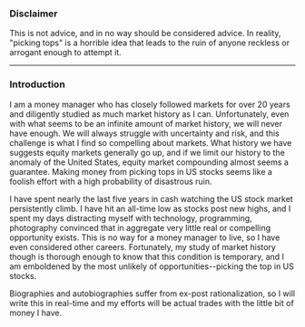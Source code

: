### Disclaimer

This is not advice, and in no way should be considered advice.  In reality, "picking tops" is a horrible idea that leads to the ruin of anyone reckless or arrogant enough to attempt it.

<hr/>

### Introduction

I am a money manager who has closely followed markets for over 20 years and diligently studied as much market history as I can.  Unfortunately, even with what seems to be an infinite amount of market history, we will never have enough.  We will always struggle with uncertainty and risk, and this challenge is what I find so compelling about markets.  What history we have suggests equity markets generally go up, and if we limit our history to the anomaly of the United States, equity market compounding almost seems a guarantee.  Making money from picking tops in US stocks seems like a foolish effort with a high probability of disastrous ruin.

I have spent nearly the last five years in cash watching the US stock market persistently climb.  I have hit an all-time low as stocks post new highs, and I spent my days distracting myself with technology, programming, photography convinced that in aggregate very little real or compelling opportunity exists.  This is no way for a money manager to live, so I have even considered other careers.  Fortunately, my study of market history though is thorough enough to know that this condition is temporary, and I am emboldened by the most unlikely of opportunities--picking the top in US stocks.

Biographies and autobiographies suffer from ex-post rationalization, so I will write this in real-time and my efforts will be actual trades with the little bit of money I have.